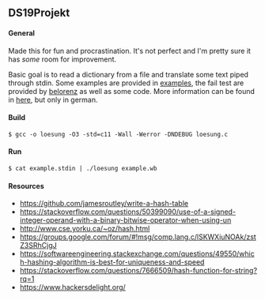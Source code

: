 ## DS19Projekt

#### General
Made this for fun and procrastination. It's not perfect and I'm pretty sure it has _some_ room for improvement.

Basic goal is to read a dictionary from a file and translate some text piped through stdin. Some examples are provided in [examples](https://github.com/tylernewnoise/DS19Projekt/examples), the fail test are provided by [belorenz](https://github.com/belorenz) as well as some code. More information can be found in [here](https://github.com/tylernewnoise/DS19Projekt/programmieraufgabe.pdf), but only in german.

#### Build
```
$ gcc -o loesung -O3 -std=c11 -Wall -Werror -DNDEBUG loesung.c
```

#### Run
```
$ cat example.stdin | ./loesung example.wb
```

#### Resources
- https://github.com/jamesroutley/write-a-hash-table
- https://stackoverflow.com/questions/50399090/use-of-a-signed-integer-operand-with-a-binary-bitwise-operator-when-using-un
- http://www.cse.yorku.ca/~oz/hash.html
- https://groups.google.com/forum/#!msg/comp.lang.c/lSKWXiuNOAk/zstZ3SRhCjgJ
- https://softwareengineering.stackexchange.com/questions/49550/which-hashing-algorithm-is-best-for-uniqueness-and-speed
- https://stackoverflow.com/questions/7666509/hash-function-for-string?rq=1
- https://www.hackersdelight.org/
